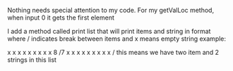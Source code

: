 Nothing needs special attention to my code.
For my getValLoc method, when input 0 it gets the first element

I add a method called print list that will print items and string
in format where / indicates break between items and x means empty string 
example: 

x x x x x x x x x 8 /7 x x x x x x x x x /
this means we have two item and 2 strings in this list 

